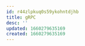 ```yaml
---
id: r44zlpkuq0s59ykohntdjhb
title: gRPC
desc: ''
updated: 1660279635169
created: 1660279635169
---
```

